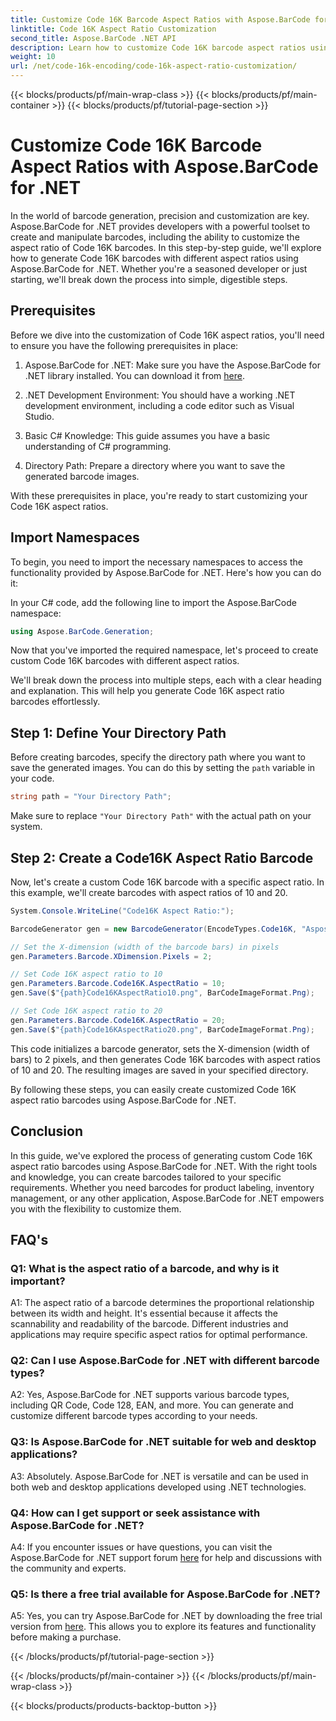 ```yaml
---
title: Customize Code 16K Barcode Aspect Ratios with Aspose.BarCode for .NET
linktitle: Code 16K Aspect Ratio Customization
second_title: Aspose.BarCode .NET API
description: Learn how to customize Code 16K barcode aspect ratios using Aspose.BarCode for .NET. Create precise barcodes for your applications.
weight: 10
url: /net/code-16k-encoding/code-16k-aspect-ratio-customization/
---
```


{{< blocks/products/pf/main-wrap-class >}}
{{< blocks/products/pf/main-container >}}
{{< blocks/products/pf/tutorial-page-section >}}

# Customize Code 16K Barcode Aspect Ratios with Aspose.BarCode for .NET

In the world of barcode generation, precision and customization are key. Aspose.BarCode for .NET provides developers with a powerful toolset to create and manipulate barcodes, including the ability to customize the aspect ratio of Code 16K barcodes. In this step-by-step guide, we'll explore how to generate Code 16K barcodes with different aspect ratios using Aspose.BarCode for .NET. Whether you're a seasoned developer or just starting, we'll break down the process into simple, digestible steps.

## Prerequisites

Before we dive into the customization of Code 16K aspect ratios, you'll need to ensure you have the following prerequisites in place:

1. Aspose.BarCode for .NET: Make sure you have the Aspose.BarCode for .NET library installed. You can download it from [here](https://releases.aspose.com/barcode/net/).

2. .NET Development Environment: You should have a working .NET development environment, including a code editor such as Visual Studio.

3. Basic C# Knowledge: This guide assumes you have a basic understanding of C# programming.

4. Directory Path: Prepare a directory where you want to save the generated barcode images.

With these prerequisites in place, you're ready to start customizing your Code 16K aspect ratios.

## Import Namespaces

To begin, you need to import the necessary namespaces to access the functionality provided by Aspose.BarCode for .NET. Here's how you can do it:

In your C# code, add the following line to import the Aspose.BarCode namespace:

```csharp
using Aspose.BarCode.Generation;
```

Now that you've imported the required namespace, let's proceed to create custom Code 16K barcodes with different aspect ratios.

We'll break down the process into multiple steps, each with a clear heading and explanation. This will help you generate Code 16K aspect ratio barcodes effortlessly.

## Step 1: Define Your Directory Path

Before creating barcodes, specify the directory path where you want to save the generated images. You can do this by setting the `path` variable in your code.

```csharp
string path = "Your Directory Path";
```

Make sure to replace `"Your Directory Path"` with the actual path on your system.

## Step 2: Create a Code16K Aspect Ratio Barcode

Now, let's create a custom Code 16K barcode with a specific aspect ratio. In this example, we'll create barcodes with aspect ratios of 10 and 20.

```csharp
System.Console.WriteLine("Code16K Aspect Ratio:");

BarcodeGenerator gen = new BarcodeGenerator(EncodeTypes.Code16K, "Aspose.BarCode");

// Set the X-dimension (width of the barcode bars) in pixels
gen.Parameters.Barcode.XDimension.Pixels = 2;

// Set Code 16K aspect ratio to 10
gen.Parameters.Barcode.Code16K.AspectRatio = 10;
gen.Save($"{path}Code16KAspectRatio10.png", BarCodeImageFormat.Png);

// Set Code 16K aspect ratio to 20
gen.Parameters.Barcode.Code16K.AspectRatio = 20;
gen.Save($"{path}Code16KAspectRatio20.png", BarCodeImageFormat.Png);
```

This code initializes a barcode generator, sets the X-dimension (width of bars) to 2 pixels, and then generates Code 16K barcodes with aspect ratios of 10 and 20. The resulting images are saved in your specified directory.

By following these steps, you can easily create customized Code 16K aspect ratio barcodes using Aspose.BarCode for .NET.

## Conclusion

In this guide, we've explored the process of generating custom Code 16K aspect ratio barcodes using Aspose.BarCode for .NET. With the right tools and knowledge, you can create barcodes tailored to your specific requirements. Whether you need barcodes for product labeling, inventory management, or any other application, Aspose.BarCode for .NET empowers you with the flexibility to customize them.

## FAQ's

### Q1: What is the aspect ratio of a barcode, and why is it important?

A1: The aspect ratio of a barcode determines the proportional relationship between its width and height. It's essential because it affects the scannability and readability of the barcode. Different industries and applications may require specific aspect ratios for optimal performance.

### Q2: Can I use Aspose.BarCode for .NET with different barcode types?

A2: Yes, Aspose.BarCode for .NET supports various barcode types, including QR Code, Code 128, EAN, and more. You can generate and customize different barcode types according to your needs.

### Q3: Is Aspose.BarCode for .NET suitable for web and desktop applications?

A3: Absolutely. Aspose.BarCode for .NET is versatile and can be used in both web and desktop applications developed using .NET technologies.

### Q4: How can I get support or seek assistance with Aspose.BarCode for .NET?

A4: If you encounter issues or have questions, you can visit the Aspose.BarCode for .NET support forum [here](https://forum.aspose.com/c/barcode/13) for help and discussions with the community and experts.

### Q5: Is there a free trial available for Aspose.BarCode for .NET?

A5: Yes, you can try Aspose.BarCode for .NET by downloading the free trial version from [here](https://releases.aspose.com/). This allows you to explore its features and functionality before making a purchase.


{{< /blocks/products/pf/tutorial-page-section >}}

{{< /blocks/products/pf/main-container >}}
{{< /blocks/products/pf/main-wrap-class >}}

{{< blocks/products/products-backtop-button >}}
